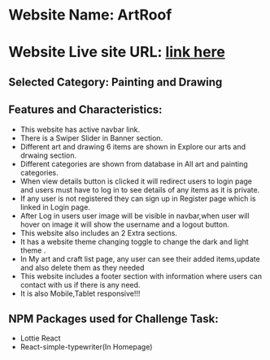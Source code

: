 # Website Name: ArtRoof
# Website Live site URL: [link here](https://ph-assignment10-5cc9e.web.app/)

## Selected Category: Painting and Drawing

## Features and Characteristics:
* This website has active navbar link.
* There is a Swiper Slider in Banner section.
* Different art and drawing 6 items are shown in Explore our arts and drwaing section.
* Different categories are shown from database in All art and painting categories.
* When view details button is clicked it will redirect users to login page and users must have to log in to see details of any items as it is private.
* If any user is not registered they can sign up in Register page which is linked in Login page.
* After Log in users user image will be visible in navbar,when user will hover on image it will show the username and a logout button.
* This website also includes an 2 Extra sections.
* It has a website theme changing toggle to change the dark and light theme .
* In My art and craft list page, any user can see their added items,update and also delete them as they needed
* This website includes a footer section with information where users can contact with us if there is any need.
* It is also Mobile,Tablet responsive!!!
  
## NPM Packages used for Challenge Task:
* Lottie React
* React-simple-typewriter(In Homepage)

  

